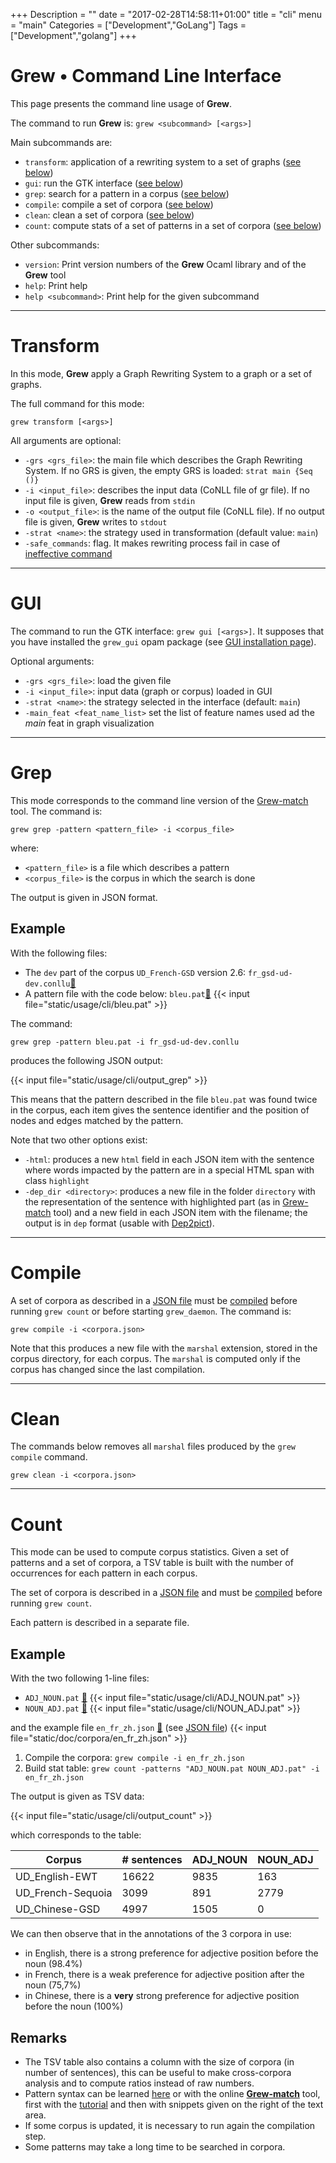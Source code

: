 +++
Description = ""
date = "2017-02-28T14:58:11+01:00"
title = "cli"
menu = "main"
Categories = ["Development","GoLang"]
Tags = ["Development","golang"]
+++

# Grew • Command Line Interface

This page presents the command line usage of **Grew**.

The command to run **Grew** is: `grew <subcommand> [<args>]`

Main subcommands are:

  * `transform`: application of a rewriting system to a set of graphs ([see below](./#transform))
  * `gui`: run the GTK interface ([see below](./#gui))
  * `grep`: search for a pattern in a corpus ([see below](./#grep))
  * `compile`: compile a set of corpora ([see below](./#compile))
  * `clean`: clean a set of corpora ([see below](./#clean))
  * `count`: compute stats of a set of patterns in a set of corpora ([see below](./#count))

Other subcommands:

  * `version`: Print version numbers of the **Grew** Ocaml library and of the **Grew** tool
  * `help`: Print help
  * `help <subcommand>`:  Print help for the given subcommand

---

# Transform

In this mode, **Grew** apply a Graph Rewriting System to a graph or a set of graphs.

The full command for this mode:

`grew transform [<args>]`

All arguments are optional:

 * `-grs <grs_file>`: the main file which describes the Graph Rewriting System. If no GRS is given, the empty GRS is loaded: `strat main {Seq ()}`
 * `-i <input_file>`: describes the input data (CoNLL file of gr file).
 If no input file is given, **Grew** reads from `stdin`
 * `-o <output_file>`: is the name of the output file (CoNLL file). If no output file is given, **Grew** writes to `stdout`
 * `-strat <name>`: the strategy used in transformation (default value: `main`)
 * `-safe_commands`: flag. It makes rewriting process fail in case of [ineffective command](../../doc/commands/#effective-commands)

---

# GUI

The command to run the GTK interface: `grew gui [<args>]`.
It supposes that you have installed the `grew_gui` opam package (see [GUI installation page](../install_gtk)).

Optional arguments:

 * `-grs <grs_file>`: load the given file
 * `-i <input_file>`: input data (graph or corpus) loaded in GUI
 * `-strat <name>`: the strategy selected in the interface (default: `main`)
 * `-main_feat <feat_name_list>` set the list of feature names used ad the *main* feat in graph visualization

---
# Grep

This mode corresponds to the command line version of the [Grew-match](http://match.grew.fr) tool.
The command is:

`grew grep -pattern <pattern_file> -i <corpus_file>`

where:

  * `<pattern_file>` is a file which describes a pattern
  * `<corpus_file>` is the corpus in which the search is done

The output is given in JSON format.

## Example

With the following files:

 * The `dev` part of the corpus `UD_French-GSD` version 2.6: `fr_gsd-ud-dev.conllu`[:link:](https://github.com/UniversalDependencies/UD_French-GSD/blob/r2.6/fr_gsd-ud-dev.conllu?raw=true)
 * A pattern file with the code below: `bleu.pat`[:link:](/usage/cli/bleu.pat) {{< input file="static/usage/cli/bleu.pat" >}}

The command:

`grew grep -pattern bleu.pat -i fr_gsd-ud-dev.conllu`

produces the following JSON output:

{{< input file="static/usage/cli/output_grep" >}}

This means that the pattern described in the file `bleu.pat` was found twice in the corpus, each item gives the sentence identifier and the position of nodes and edges matched by the pattern.

Note that two other options exist:

 * `-html`: produces a new `html` field in each JSON item with the sentence where words impacted by the pattern are in a special HTML span with class `highlight`
 * `-dep_dir <directory>`: produces a new file in the folder `directory` with the representation of the sentence with highlighted part (as in [Grew-match](http://match.grew.fr) tool) and a new field in each JSON item with the filename; the output is in `dep` format (usable with [Dep2pict](http://dep2pict.loria.fr)).

---
# Compile

A set of corpora as described in a [JSON file](../../doc/corpora) must be [compiled](./#compile) before running `grew count` or before starting `grew_daemon`.
The command is:

`grew compile -i <corpora.json>`

Note that this produces a new file with the `marshal` extension, stored in the corpus directory, for each corpus.
The `marshal` is computed only if the corpus has changed since the last compilation.

---
# Clean

The commands below removes all `marshal` files produced by the `grew compile` command.

`grew clean -i <corpora.json>`

---
# Count

This mode can be used to compute corpus statistics. Given a set of patterns and a set of corpora, a TSV table is built with the number of occurrences for each pattern in each corpus.

The set of corpora is described in a [JSON file](../../doc/corpora) and must be [compiled](./#compile) before running `grew count`.

Each pattern is described in a separate file.

## Example
With the two following 1-line files:

 * `ADJ_NOUN.pat` [:link:](/usage/cli/ADJ_NOUN.pat) {{< input file="static/usage/cli/ADJ_NOUN.pat" >}}
 * `NOUN_ADJ.pat` [:link:](/usage/cli/NOUN_ADJ.pat) {{< input file="static/usage/cli/NOUN_ADJ.pat" >}}

and the example file `en_fr_zh.json` [:link:](/doc/corpora/en_fr_zh.json) (see [JSON file](../../doc/corpora))
{{< input file="static/doc/corpora/en_fr_zh.json" >}}

1. Compile the corpora: `grew compile -i en_fr_zh.json`
1. Build stat table: `grew count -patterns "ADJ_NOUN.pat NOUN_ADJ.pat" -i en_fr_zh.json`

The output is given as TSV data:

{{< input file="static/usage/cli/output_count" >}}

which corresponds to the table:

| Corpus | # sentences | ADJ_NOUN | NOUN_ADJ |
|------------|-------------|----------|----|
| UD_English-EWT | 16622 | 9835 | 163 |
| UD_French-Sequoia | 3099 | 891 | 2779 |
| UD_Chinese-GSD | 4997 | 1505 | 0 |

We can then observe that in the annotations of the 3 corpora in use:

 * in English, there is a strong preference for adjective position before the noun (98.4%)
 * in French, there is a weak preference for adjective position after the noun (75,7%)
 * in Chinese, there is a **very** strong preference for adjective position before the noun (100%)

## Remarks

 * The TSV table also contains a column with the size of corpora (in number of sentences), this can be useful to make cross-corpora analysis and to compute ratios instead of raw numbers.
 * Pattern syntax can be learned [here](/doc/pattern/) or with the online **[Grew-match](http://match.grew.fr)** tool, first with the [tutorial](http://match.grew.fr?tutorial=yes) and then with snippets given on the right of the text area.
 * If some corpus is updated, it is necessary to run again the compilation step.
 * Some patterns may take a long time to be searched in corpora.

